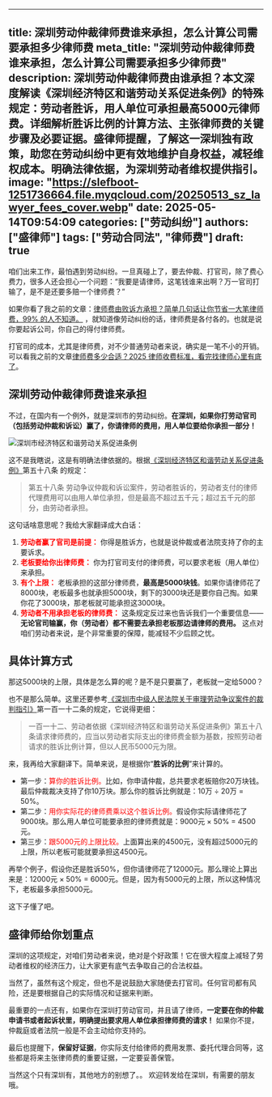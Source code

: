 
---
title: 深圳劳动仲裁律师费谁来承担，怎么计算公司需要承担多少律师费
meta_title: "深圳劳动仲裁律师费谁来承担，怎么计算公司需要承担多少律师费"
description: 深圳劳动仲裁律师费由谁承担？本文深度解读《深圳经济特区和谐劳动关系促进条例》的特殊规定：劳动者胜诉，用人单位可承担最高5000元律师费。详细解析胜诉比例的计算方法、主张律师费的关键步骤及必要证据。盛律师提醒，了解这一深圳独有政策，助您在劳动纠纷中更有效地维护自身权益，减轻维权成本。明确法律依据，为深圳劳动者维权提供指引。
image: "https://slefboot-1251736664.file.myqcloud.com/20250513_sz_lawyer_fees_cover.webp"
date: 2025-05-14T09:54:09
categories: ["劳动纠纷"]
authors: ["盛律师"]
tags: ["劳动合同法", "律师费"]
draft: true
---

咱们出来工作，最怕遇到劳动纠纷。一旦真碰上了，要去仲裁、打官司，除了费心费力，很多人还会担心一个问题：“我要是请律师，这笔钱谁来出啊？万一官司打输了，是不是还要多赔一个律师费？”

如果你看了我之前的文章：[律师费由败诉方承担？简单几句话让你节省一大笔律师费，99% 的人不知道。](https://www.shenglvshi.cn/who_pay_lawer) ，就知道像劳动纠纷的话，律师费是各付各的。也就是说你要起诉公司，你自己的得付律师费。

打官司的成本，尤其是律师费，对不少普通劳动者来说，确实是一笔不小的开销。可以看我之前的文章[律师费多少合适？2025 律师收费标准，看完找律师心里有底了](https://www.shenglvshi.cn/lawer_price)。

## 深圳劳动仲裁律师费谁来承担

不过，在国内有一个例外，就是深圳市的劳动纠纷。**在深圳，如果你打劳动官司（包括劳动仲裁和诉讼）赢了，你请律师的费用，用人单位要给你承担一部分！**

![深圳市经济特区和谐劳动关系促进条例](https://slefboot-1251736664.file.myqcloud.com/20250513_sz_lawyer_fees_1.webp)

这不是我瞎说，这是有明确法律依据的。根据[《深圳经济特区和谐劳动关系促进条例》](https://www.gd.gov.cn/zwgk/wjk/zcfgk/content/post_2531944.html)第五十八条 的规定：

> 第五十八条  劳动争议仲裁和诉讼案件，劳动者胜诉的，劳动者支付的律师代理费用可以由用人单位承担，但是最高不超过五千元；超过五千元的部分，由劳动者承担。

这句话啥意思呢？我给大家翻译成大白话：

1.  **<span style="color: red;">劳动者赢了官司是前提：</span>** 你得是胜诉方，也就是说仲裁或者法院支持了你的主要诉求。
2.  **<span style="color: red;">老板要给你出律师费：</span>** 你为打官司支付的律师费，可以要求老板（用人单位）来承担。
3.  **<span style="color: red;">有个上限：</span>** 老板承担的这部分律师费，**最高是5000块钱**。如果你请律师花了8000块，老板最多也就承担5000块，剩下的3000块还是要你自己掏。如果你花了3000块，那老板就可能承担这3000块。
4.  **<span style="color: red;">劳动者不用承担老板的律师费：</span>** 这条规定反过来也告诉我们一个重要信息——**无论官司输赢，你（劳动者）都不需要去承担老板那边请律师的费用。** 这点对咱们劳动者来说，是个非常重要的保障，能减轻不少后顾之忧。

## 具体计算方式

那这5000块的上限，具体是怎么算的呢？是不是只要赢了，老板就一定给5000？

也不是那么简单。这里还要参考[《深圳市中级人民法院关于审理劳动争议案件的裁判指引》](http://www.tjldflzxw.com/home/info/detail/tid/62/id/211.html)第一百一十二条的规定，它说得更细：

> 一百一十二、劳动者依据《深圳经济特区和谐劳动关系促进条例》第五十八条请求律师费的，应当以劳动者实际支出的律师费金额为基数，按照劳动者请求的胜诉比例计算，但以人民币5000元为限。

来，我再给大家翻译下。简单来说，是根据你“**胜诉的比例**”来计算的。

* 第一步：<span style="color: red;">算你的胜诉比例。</span>比如，你申请仲裁，总共要求老板赔你20万块钱。最后仲裁裁决支持了你10万块。那么你的胜诉比例就是：10万 ÷ 20万 = 50%。
* 第二步：<span style="color: red;">用你实际花的律师费乘以这个胜诉比例。</span>假设你实际请律师花了9000块。那么用人单位可能要承担的律师费就是：9000元 × 50% = 4500元。
* 第三步：<span style="color: red;">跟5000元的上限比较。</span>上面算出来的4500元，没有超过5000元的上限，所以老板可能就要承担这4500元。

再举个例子，假设你还是胜诉50%，但你请律师花了12000元。那么理论上算出来是：12000元 × 50% = 6000元。但是，因为有5000元的上限，所以这种情况下，老板最多承担5000元。

这下子懂了吧。

## 盛律师给你划重点

深圳的这项规定，对咱们劳动者来说，绝对是个好政策！它在很大程度上减轻了劳动者维权的经济压力，让大家更有底气去争取自己的合法权益。

当然了，虽然有这个规定，但也不是说鼓励大家随便去打官司。任何官司都有风险，还是要根据自己的实际情况和证据来判断。

最重要的一点还有，如果你在深圳打劳动官司，并且请了律师，**一定要在你的仲裁申请书或者起诉状里，明确提出要求用人单位承担律师费的请求！** 如果你不提，仲裁庭或者法院一般是不会主动给你支持的。

最后也提醒下，**保留好证据**，你实际支付给律师的费用发票、委托代理合同等，这些都是将来主张律师费的重要证据，一定要妥善保管。

当然这个只有深圳有，其他地方的别想了。。 欢迎转发给在深圳，有需要的朋友哦。